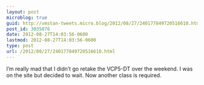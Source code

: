 ```yaml
---
layout: post
microblog: true
guid: http://vmstan-tweets.micro.blog/2012/08/27/240177849720516610.html
post_id: 3035076
date: 2012-08-27T14:03:56-0600
lastmod: 2012-08-27T14:03:56-0600
type: post
url: /2012/08/27/240177849720516610.html
---
```

I’m really mad that I didn’t go retake the VCP5-DT over the weekend. I was on the site but decided to wait. Now another class is required.
